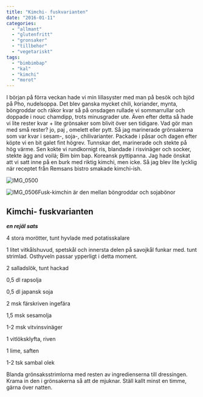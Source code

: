 ```yaml
---
title: "Kimchi- fuskvarianten"
date: "2016-01-11"
categories: 
  - "allmant"
  - "glutenfritt"
  - "gronsaker"
  - "tillbehor"
  - "vegetariskt"
tags: 
  - "bimbimbap"
  - "kal"
  - "kimchi"
  - "morot"
---
```


I början på förra veckan hade vi min lillasyster med man på besök och bjöd på Pho, nudelsoppa. Det blev ganska mycket chili, koriander, mynta, böngroddar och räkor kvar så på onsdagen rullade vi sommarrullar och doppade i nouc chamdipp, trots minusgrader ute. Även efter detta så hade vi lite rester kvar + lite grönsaker som blivit över sen tidigare. Vad gör man med små rester? jo, paj , omelett eller pytt. Så jag marinerade grönsakerna som var kvar i sesam-, soja-, chilivarianter. Packade i påsar och dagen efter köpte vi en bit galet fint högrev. Tunnskar det, marinerade och stekte på hög värme. Sen kokte vi rundkornigt ris, blandade i risvinäger och socker, stekte ägg and voilá; Bim bim bap. Koreansk pyttipanna. Jag hade önskat att vi satt inne på en burk med riktig kimchi, men icke. Så jag blev lite lycklig när receptet från Remsans bistro smakade kimchi-ish.

![IMG_0500](images/IMG_0500-1020x1020.jpg)

![IMG_0506](images/IMG_0506-1020x1020.jpg)Fusk-kimchin är den mellan böngroddar och sojabönor

## Kimchi- fuskvarianten

**_en rejäl sats_**

4 stora morötter, tunt hyvlade med potatisskalare

1 litet vitkålshuvud, spetskål och innersta delen på savojkål funkar med. tunt strimlad. Osthyveln passar ypperligt i detta moment.

2 salladslök, tunt hackad

0,5 dl rapsolja

0,5 dl japansk soja

2 msk färskriven ingefära

1,5 msk sesamolja

1-2 msk vitvinsvinäger

1 vitlöksklyfta, riven

1 lime, saften

1-2 tsk sambal olek

Blanda grönsaksstrimlorna med resten av ingredienserna till dressingen. Krama in den i grönsakerna så att de mjuknar. Ställ kallt minst en timme, gärna över natten.
